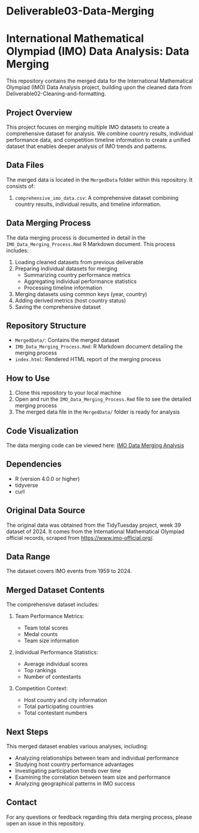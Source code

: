 # Deliverable03-Data-Merging

# International Mathematical Olympiad (IMO) Data Analysis: Data Merging

This repository contains the merged data for the International Mathematical Olympiad (IMO) Data Analysis project, building upon the cleaned data from Deliverable02-Cleaning-and-formatting.

## Project Overview

This project focuses on merging multiple IMO datasets to create a comprehensive dataset for analysis. We combine country results, individual performance data, and competition timeline information to create a unified dataset that enables deeper analysis of IMO trends and patterns.

## Data Files

The merged data is located in the `MergedData` folder within this repository. It consists of:

1. `comprehensive_imo_data.csv`: A comprehensive dataset combining country results, individual results, and timeline information.

## Data Merging Process

The data merging process is documented in detail in the `IMO_Data_Merging_Process.Rmd` R Markdown document. This process includes:

1. Loading cleaned datasets from previous deliverable
2. Preparing individual datasets for merging
   - Summarizing country performance metrics
   - Aggregating individual performance statistics
   - Processing timeline information
3. Merging datasets using common keys (year, country)
4. Adding derived metrics (host country status)
5. Saving the comprehensive dataset

## Repository Structure

* `MergedData/`: Contains the merged dataset
* `IMO_Data_Merging_Process.Rmd`: R Markdown document detailing the merging process
* `index.html`: Rendered HTML report of the merging process

## How to Use

1. Clone this repository to your local machine
2. Open and run the `IMO_Data_Merging_Process.Rmd` file to see the detailed merging process
3. The merged data file in the `MergedData/` folder is ready for analysis

## Code Visualization

The data merging code can be viewed here: [IMO Data Merging Analysis](https://zhongyuelin.github.io/dpp_deli3/)

## Dependencies

* R (version 4.0.0 or higher)
* tidyverse
* curl

## Original Data Source

The original data was obtained from the TidyTuesday project, week 39 dataset of 2024. It comes from the International Mathematical Olympiad official records, scraped from https://www.imo-official.org/.

## Data Range

The dataset covers IMO events from 1959 to 2024.

## Merged Dataset Contents

The comprehensive dataset includes:

1. Team Performance Metrics:
   - Team total scores
   - Medal counts
   - Team size information

2. Individual Performance Statistics:
   - Average individual scores
   - Top rankings
   - Number of contestants

3. Competition Context:
   - Host country and city information
   - Total participating countries
   - Total contestant numbers

## Next Steps

This merged dataset enables various analyses, including:

* Analyzing relationships between team and individual performance
* Studying host country performance advantages
* Investigating participation trends over time
* Examining the correlation between team size and performance
* Analyzing geographical patterns in IMO success

## Contact

For any questions or feedback regarding this data merging process, please open an issue in this repository.
